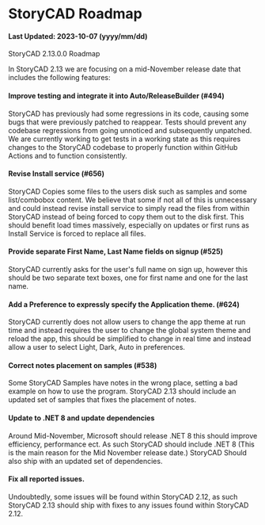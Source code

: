 # StoryCAD Roadmap

#### Last Updated: 2023-10-07 (yyyy/mm/dd)
StoryCAD 2.13.0.0 Roadmap

In StoryCAD 2.13 we are focusing on a mid-November release date that includes the following features: 

#### Improve testing and integrate it into Auto/ReleaseBuilder (#494)
StoryCAD has previously had some regressions in its code, causing some bugs that were previously patched to reappear. Tests should prevent any codebase regressions from going unnoticed and subsequently unpatched.
We are currently working to get tests in a working state as this requires changes to the StoryCAD codebase to properly function within GitHub Actions and to function consistently.

#### Revise Install service (#656)
StoryCAD Copies some files to the users disk such as samples and some list/combobox content.
We believe that some if not all of this is unnecessary and could instead revise install service to simply
read the files from within StoryCAD instead of being forced to copy them out to the disk first. This
should benefit load times massively, especially on updates or first runs as Install Service is forced
to replace all files.

#### Provide separate First Name, Last Name fields on signup (#525) 
StoryCAD currently asks for the user's full name on sign up, however this should be two separate text boxes, one for first name and one for the last name.

#### Add a Preference to expressly specify the Application theme. (#624)
StoryCAD currently does not allow users to change the app theme at run time and instead requires the user
to change the global system theme and reload the app, this should be simplified to change in real time
and instead allow a user to select Light, Dark, Auto in preferences.

#### Correct notes placement on samples (#538)
Some StoryCAD Samples have notes in the wrong place, setting a bad example on how to use the program.
StoryCAD 2.13 should include an updated set of samples that fixes the placement of notes.

#### Update to .NET 8 and update dependencies
Around Mid-November, Microsoft should release .NET 8 this should improve efficiency, performance ect.
As such StoryCAD should include .NET 8 (This is the main reason for the Mid November release date.)
StoryCAD Should also ship with an updated set of dependencies.

#### Fix all reported issues.
Undoubtedly, some issues will be found within StoryCAD 2.12, as such StoryCAD 2.13 should ship with fixes to any issues found within StoryCAD 2.12.
